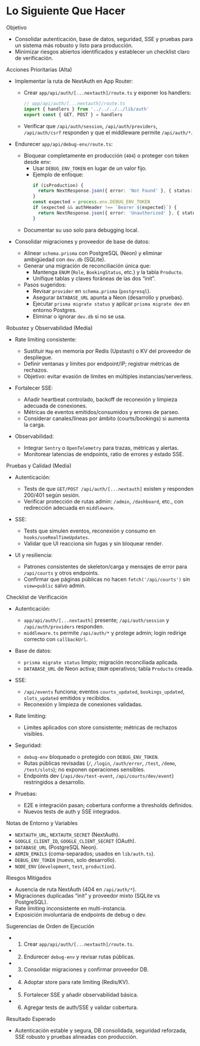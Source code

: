# Lo Siguiente Que Hacer

Objetivo
- Consolidar autenticación, base de datos, seguridad, SSE y pruebas para un sistema más robusto y listo para producción.
- Minimizar riesgos abiertos identificados y establecer un checklist claro de verificación.

Acciones Prioritarias (Alta)
- Implementar la ruta de NextAuth en App Router:
  - Crear `app/api/auth/[...nextauth]/route.ts` y exponer los handlers:
    ```ts
    // app/api/auth/[...nextauth]/route.ts
    import { handlers } from '../../../../lib/auth'
    export const { GET, POST } = handlers
    ```
  - Verificar que `/api/auth/session`, `/api/auth/providers`, `/api/auth/csrf` responden y que el middleware permite `/api/auth/*`.

- Endurecer `app/api/debug-env/route.ts`:
  - Bloquear completamente en producción (`404`) o proteger con token desde env:
    - Usar `DEBUG_ENV_TOKEN` en lugar de un valor fijo.
    - Ejemplo de enfoque:
      ```ts
      if (isProduction) {
        return NextResponse.json({ error: 'Not Found' }, { status: 404 })
      }
      const expected = process.env.DEBUG_ENV_TOKEN
      if (expected && authHeader !== `Bearer ${expected}`) {
        return NextResponse.json({ error: 'Unauthorized' }, { status: 401 })
      }
      ```
  - Documentar su uso solo para debugging local.

- Consolidar migraciones y proveedor de base de datos:
  - Alinear `schema.prisma` con PostgreSQL (Neon) y eliminar ambigüedad con `dev.db` (SQLite).
  - Generar una migración de reconciliación única que:
    - Mantenga `ENUM` (`Role`, `BookingStatus`, etc.) y la tabla `Producto`.
    - Unifique tablas y claves foráneas de las dos “init”.
  - Pasos sugeridos:
    - Revisar `provider` en `schema.prisma` (`postgresql`).
    - Asegurar `DATABASE_URL` apunta a Neon (desarrollo y pruebas).
    - Ejecutar `prisma migrate status` y aplicar `prisma migrate dev` en entorno Postgres.
    - Eliminar o ignorar `dev.db` si no se usa.

Robustez y Observabilidad (Media)
- Rate limiting consistente:
  - Sustituir `Map` en memoria por Redis (Upstash) o KV del proveedor de despliegue.
  - Definir ventanas y límites por endpoint/IP; registrar métricas de rechazos.
  - Objetivo: evitar evasión de límites en múltiples instancias/serverless.

- Fortalecer SSE:
  - Añadir heartbeat controlado, backoff de reconexión y limpieza adecuada de conexiones.
  - Métricas de eventos emitidos/consumidos y errores de parseo.
  - Considerar canales/líneas por ámbito (courts/bookings) si aumenta la carga.

- Observabilidad:
  - Integrar `Sentry` o `OpenTelemetry` para trazas, métricas y alertas.
  - Monitorear latencias de endpoints, ratio de errores y estado SSE.

Pruebas y Calidad (Media)
- Autenticación:
  - Tests de que `GET/POST /api/auth/[...nextauth]` existen y responden 200/401 según sesión.
  - Verificar protección de rutas admin: `/admin`, `/dashboard`, etc., con redirección adecuada en `middleware`.

- SSE:
  - Tests que simulen eventos, reconexión y consumo en `hooks/useRealTimeUpdates`.
  - Validar que UI reacciona sin fugas y sin bloquear render.

- UI y resiliencia:
  - Patrones consistentes de skeleton/carga y mensajes de error para `/api/courts` y otros endpoints.
  - Confirmar que páginas públicas no hacen `fetch('/api/courts')` sin `view=public` salvo admin.

Checklist de Verificación
- Autenticación:
  - `app/api/auth/[...nextauth]` presente; `/api/auth/session` y `/api/auth/providers` responden.
  - `middleware.ts` permite `/api/auth/*` y protege admin; login redirige correcto con `callbackUrl`.

- Base de datos:
  - `prisma migrate status` limpio; migración reconciliada aplicada.
  - `DATABASE_URL` de Neon activa; `ENUM` operativos; tabla `Producto` creada.

- SSE:
  - `/api/events` funciona; eventos `courts_updated`, `bookings_updated`, `slots_updated` emitidos y recibidos.
  - Reconexión y limpieza de conexiones validadas.

- Rate limiting:
  - Límites aplicados con store consistente; métricas de rechazos visibles.

- Seguridad:
  - `debug-env` bloqueado o protegido con `DEBUG_ENV_TOKEN`.
  - Rutas públicas revisadas (`/`, `/login`, `/auth/error`, `/test`, `/demo`, `/test/slots`); no exponen operaciones sensibles.
  - Endpoints dev (`/api/dev/test-event`, `/api/courts/dev/event`) restringidos a desarrollo.

- Pruebas:
  - E2E e integración pasan; cobertura conforme a thresholds definidos.
  - Nuevos tests de auth y SSE integrados.

Notas de Entorno y Variables
- `NEXTAUTH_URL`, `NEXTAUTH_SECRET` (NextAuth).
- `GOOGLE_CLIENT_ID`, `GOOGLE_CLIENT_SECRET` (OAuth).
- `DATABASE_URL` (PostgreSQL Neon).
- `ADMIN_EMAILS` (coma-separados; usados en `lib/auth.ts`).
- `DEBUG_ENV_TOKEN` (nuevo, solo desarrollo).
- `NODE_ENV` (`development`, `test`, `production`).

Riesgos Mitigados
- Ausencia de ruta NextAuth (404 en `/api/auth/*`).
- Migraciones duplicadas “init” y proveedor mixto (SQLite vs PostgreSQL).
- Rate limiting inconsistente en multi-instancia.
- Exposición involuntaria de endpoints de debug o dev.

Sugerencias de Orden de Ejecución
- 1) Crear `app/api/auth/[...nextauth]/route.ts`.
- 2) Endurecer `debug-env` y revisar rutas públicas.
- 3) Consolidar migraciones y confirmar proveedor DB.
- 4) Adoptar store para rate limiting (Redis/KV).
- 5) Fortalecer SSE y añadir observabilidad básica.
- 6) Agregar tests de auth/SSE y validar cobertura.

Resultado Esperado
- Autenticación estable y segura, DB consolidada, seguridad reforzada, SSE robusto y pruebas alineadas con producción.